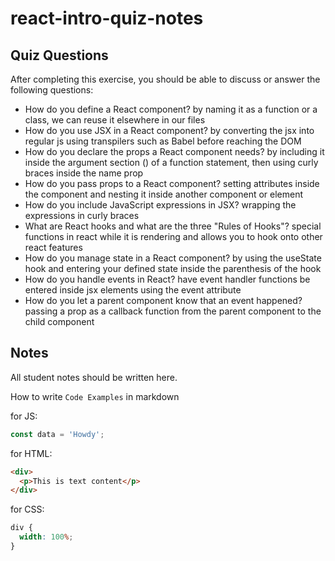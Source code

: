 # react-intro-quiz-notes

## Quiz Questions

After completing this exercise, you should be able to discuss or answer the following questions:

- How do you define a React component?
  by naming it as a function or a class, we can reuse it elsewhere in our files
- How do you use JSX in a React component?
  by converting the jsx into regular js using transpilers such as Babel before reaching the DOM
- How do you declare the props a React component needs?
  by including it inside the argument section () of a function statement, then using curly braces inside the name prop
- How do you pass props to a React component?
  setting attributes inside the component and nesting it inside another component or element
- How do you include JavaScript expressions in JSX?
  wrapping the expressions in curly braces
- What are React hooks and what are the three "Rules of Hooks"?
  special functions in react while it is rendering and allows you to hook onto other react features
- How do you manage state in a React component?
  by using the useState hook and entering your defined state inside the parenthesis of the hook
- How do you handle events in React?
  have event handler functions be entered inside jsx elements using the event attribute
- How do you let a parent component know that an event happened?
  passing a prop as a callback function from the parent component to the child component

## Notes

All student notes should be written here.

How to write `Code Examples` in markdown

for JS:

```javascript
const data = 'Howdy';
```

for HTML:

```html
<div>
  <p>This is text content</p>
</div>
```

for CSS:

```css
div {
  width: 100%;
}
```

